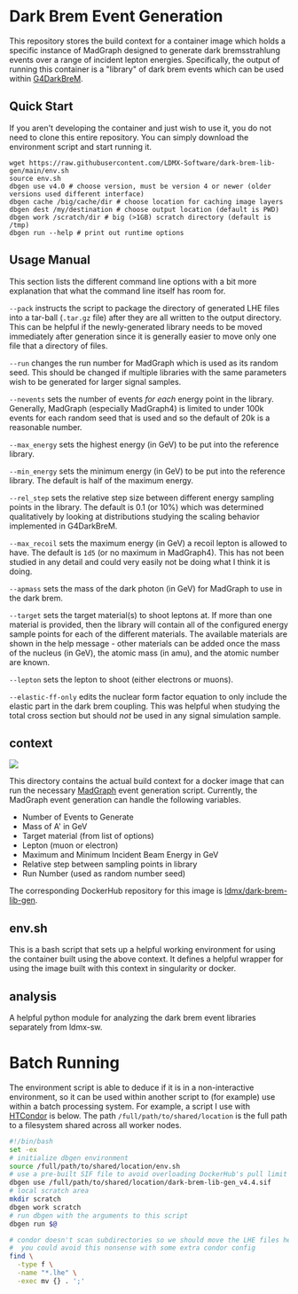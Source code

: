 
# Dark Brem Event Generation
This repository stores the build context for a container image which holds a specific instance of MadGraph
designed to generate dark bremsstrahlung events over a range of incident lepton energies. Specifically,
the output of running this container is a "library" of dark brem events which can be used within
[G4DarkBreM](https://github.com/LDMX-Software/G4DarkBreM).

## Quick Start
If you aren't developing the container and just wish to use it,
you do not need to clone this entire repository. You can simply download
the environment script and start running it.

```
wget https://raw.githubusercontent.com/LDMX-Software/dark-brem-lib-gen/main/env.sh
source env.sh
dbgen use v4.0 # choose version, must be version 4 or newer (older versions used different interface)
dbgen cache /big/cache/dir # choose location for caching image layers
dbgen dest /my/destination # choose output location (default is PWD)
dbgen work /scratch/dir # big (>1GB) scratch directory (default is /tmp)
dbgen run --help # print out runtime options
```

## Usage Manual
This section lists the different command line options with a bit more explanation that what the command line itself has room for.

`--pack` instructs the script to package the directory of generated LHE files into a tar-ball (`.tar.gz` file) after they are all written to the output directory. This can be helpful if the newly-generated library needs to be moved immediately after generation since it is generally easier to move only one file that a directory of files.

`--run` changes the run number for MadGraph which is used as its random seed. This should be changed if multiple libraries with the same parameters wish to be generated for larger signal samples.

`--nevents` sets the number of events _for each_ energy point in the library. Generally, MadGraph (especially MadGraph4) is limited to under 100k events for each random seed that is used and so the default of 20k is a reasonable number.

`--max_energy` sets the highest energy (in GeV) to be put into the reference library.

`--min_energy` sets the minimum energy (in GeV) to be put into the reference library. The default is half of the maximum energy.

`--rel_step` sets the relative step size between different energy sampling points in the library. The default is 0.1 (or 10%) which was determined qualitatively by looking at distributions studying the scaling behavior implemented in G4DarkBreM.

`--max_recoil` sets the maximum energy (in GeV) a recoil lepton is allowed to have. The default is `1d5` (or no maximum in MadGraph4). This has not been studied in any detail and could very easily not be doing what I think it is doing.

`--apmass` sets the mass of the dark photon (in GeV) for MadGraph to use in the dark brem.

`--target` sets the target material(s) to shoot leptons at. If more than one material is provided, then the library will contain all of the configured energy sample points for each of the different materials. The available materials are shown in the help message - other materials can be added once the mass of the nucleus (in GeV), the atomic mass (in amu), and the atomic number are known.

`--lepton` sets the lepton to shoot (either electrons or muons).

`--elastic-ff-only` edits the nuclear form factor equation to only include the elastic part in the dark brem coupling. This was helpful when studying the total cross section but should _not_ be used in any signal simulation sample.

## context

<a href="https://github.com/LDMX-Software/dark-brem-lib-gen/actions" alt="Actions">
    <img src="https://github.com/LDMX-Software/dark-brem-lib-gen/workflows/CI/badge.svg" />
</a>

This directory contains the actual build context for a docker image that can run the necessary [MadGraph](https://cp3.irmp.ucl.ac.be/projects/madgraph/) event generation script.
Currently, the MadGraph event generation can handle the following variables.

- Number of Events to Generate
- Mass of A' in GeV
- Target material (from list of options)
- Lepton (muon or electron)
- Maximum and Minimum Incident Beam Energy in GeV
- Relative step between sampling points in library
- Run Number (used as random number seed) 

The corresponding DockerHub repository for this image is [ldmx/dark-brem-lib-gen](https://hub.docker.com/repository/docker/ldmx/dark-brem-lib-gen).

## env.sh
This is a bash script that sets up a helpful working environment for using the container built using the above context.
It defines a helpful wrapper for using the image built with this context in singularity or docker.

## analysis
A helpful python module for analyzing the dark brem event libraries separately from ldmx-sw.

# Batch Running
The environment script is able to deduce if it is in a non-interactive environment, 
so it can be used within another script to (for example) use within a batch processing
system. For example, a script I use with [HTCondor](https://htcondor.readthedocs.io/en/latest/) 
is below. The path `/full/path/to/shared/location` is the full path to a filesystem shared
across all worker nodes.

```bash
#!/bin/bash
set -ex
# initialize dbgen environment
source /full/path/to/shared/location/env.sh
# use a pre-built SIF file to avoid overloading DockerHub's pull limit
dbgen use /full/path/to/shared/location/dark-brem-lib-gen_v4.4.sif
# local scratch area
mkdir scratch
dbgen work scratch
# run dbgen with the arguments to this script
dbgen run $@

# condor doesn't scan subdirectories so we should move the LHE files here
#  you could avoid this nonsense with some extra condor config
find \
  -type f \
  -name "*.lhe" \
  -exec mv {} . ';'
```
